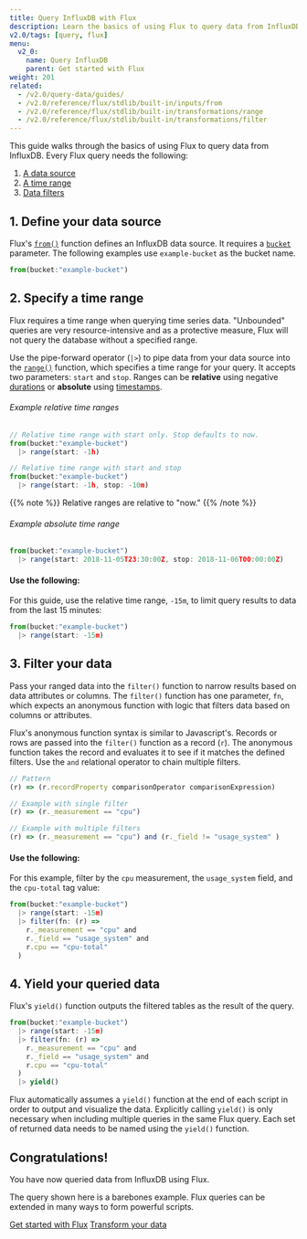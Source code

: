```yaml
---
title: Query InfluxDB with Flux
description: Learn the basics of using Flux to query data from InfluxDB.
v2.0/tags: [query, flux]
menu:
  v2_0:
    name: Query InfluxDB
    parent: Get started with Flux
weight: 201
related:
  - /v2.0/query-data/guides/
  - /v2.0/reference/flux/stdlib/built-in/inputs/from
  - /v2.0/reference/flux/stdlib/built-in/transformations/range
  - /v2.0/reference/flux/stdlib/built-in/transformations/filter
---
```


This guide walks through the basics of using Flux to query data from InfluxDB.
Every Flux query needs the following:

1. [A data source](#1-define-your-data-source)
2. [A time range](#2-specify-a-time-range)
3. [Data filters](#3-filter-your-data)


## 1. Define your data source
Flux's [`from()`](/v2.0/reference/flux/stdlib/built-in/inputs/from) function defines an InfluxDB data source.
It requires a [`bucket`](/v2.0/reference/flux/stdlib/built-in/inputs/from#bucket) parameter.
The following examples use `example-bucket` as the bucket name.

```js
from(bucket:"example-bucket")
```

## 2. Specify a time range
Flux requires a time range when querying time series data.
"Unbounded" queries are very resource-intensive and as a protective measure,
Flux will not query the database without a specified range.

Use the pipe-forward operator (`|>`) to pipe data from your data source into the [`range()`](/v2.0/reference/flux/stdlib/built-in/transformations/range)
function, which specifies a time range for your query.
It accepts two parameters: `start` and `stop`.
Ranges can be **relative** using negative [durations](/v2.0/reference/flux/language/lexical-elements#duration-literals)
or **absolute** using [timestamps](/v2.0/reference/flux/language/lexical-elements#date-and-time-literals).

###### Example relative time ranges
```js
// Relative time range with start only. Stop defaults to now.
from(bucket:"example-bucket")
  |> range(start: -1h)

// Relative time range with start and stop
from(bucket:"example-bucket")
  |> range(start: -1h, stop: -10m)
```

{{% note %}}
Relative ranges are relative to "now."
{{% /note %}}

###### Example absolute time range
```js
from(bucket:"example-bucket")
  |> range(start: 2018-11-05T23:30:00Z, stop: 2018-11-06T00:00:00Z)
```

#### Use the following:
For this guide, use the relative time range, `-15m`, to limit query results to data from the last 15 minutes:

```js
from(bucket:"example-bucket")
  |> range(start: -15m)
```

## 3. Filter your data
Pass your ranged data into the `filter()` function to narrow results based on data attributes or columns.
The `filter()` function has one parameter, `fn`, which expects an anonymous function
with logic that filters data based on columns or attributes.

Flux's anonymous function syntax is similar to Javascript's.
Records or rows are passed into the `filter()` function as a record (`r`).
The anonymous function takes the record and evaluates it to see if it matches the defined filters.
Use the `and` relational operator to chain multiple filters.

```js
// Pattern
(r) => (r.recordProperty comparisonOperator comparisonExpression)

// Example with single filter
(r) => (r._measurement == "cpu")

// Example with multiple filters
(r) => (r._measurement == "cpu") and (r._field != "usage_system" )
```

#### Use the following:
For this example, filter by the `cpu` measurement, the `usage_system` field, and the `cpu-total` tag value:

```js
from(bucket:"example-bucket")
  |> range(start: -15m)
  |> filter(fn: (r) =>
    r._measurement == "cpu" and
    r._field == "usage_system" and
    r.cpu == "cpu-total"
  )
```

## 4. Yield your queried data
Flux's `yield()` function outputs the filtered tables as the result of the query.

```js
from(bucket:"example-bucket")
  |> range(start: -15m)
  |> filter(fn: (r) =>
    r._measurement == "cpu" and
    r._field == "usage_system" and
    r.cpu == "cpu-total"
  )
  |> yield()
```

Flux automatically assumes a `yield()` function at
the end of each script in order to output and visualize the data.
Explicitly calling `yield()` is only necessary when including multiple queries in the same Flux query.
Each set of returned data needs to be named using the `yield()` function.

## Congratulations!
You have now queried data from InfluxDB using Flux.

The query shown here is a barebones example.
Flux queries can be extended in many ways to form powerful scripts.


<div class="page-nav-btns">
  <a class="btn prev" href="/v2.0/query-data/get-started/">Get started with Flux</a>
  <a class="btn next" href="/v2.0/query-data/get-started/transform-data/">Transform your data</a>
</div>
